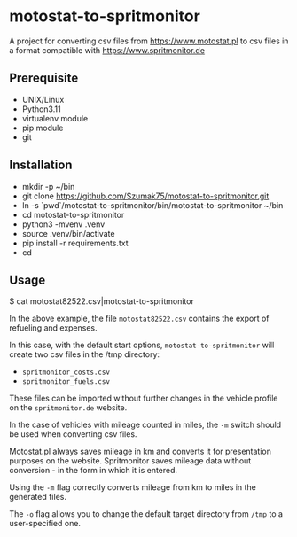 # motostat-to-spritmonitor

A project for converting csv files from https://www.motostat.pl to csv files in a format compatible with https://www.spritmonitor.de

## Prerequisite

- UNIX/Linux
- Python3.11
- virtualenv module
- pip module
- git

## Installation

- mkdir -p ~/bin
- git clone https://github.com/Szumak75/motostat-to-spritmonitor.git
- ln -s \`pwd`/motostat-to-spritmonitor/bin/motostat-to-spritmonitor ~/bin
- cd motostat-to-spritmonitor
- python3 -mvenv .venv
- source .venv/bin/activate
- pip install -r requirements.txt
- cd

## Usage

$ cat motostat82522.csv|motostat-to-spritmonitor

In the above example, the file `motostat82522.csv` contains the export of refueling and expenses.

In this case, with the default start options, `motostat-to-spritmonitor` will create two csv files in the /tmp directory:

- `spritmonitor_costs.csv`
- `spritmonitor_fuels.csv`

These files can be imported without further changes in the vehicle profile on the `spritmonitor.de` website.

In the case of vehicles with mileage counted in miles, the `-m` switch should be used when converting csv files.

Motostat.pl always saves mileage in km and converts it for presentation purposes on the website. Spritmonitor saves mileage data without conversion - in the form in which it is entered.

Using the `-m` flag correctly converts mileage from km to miles in the generated files.

The `-o` flag allows you to change the default target directory from `/tmp` to a user-specified one.